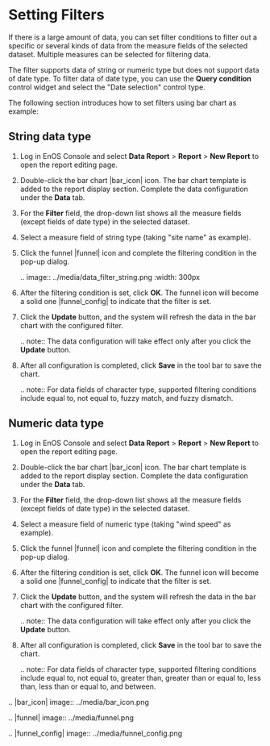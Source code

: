 # Setting Filters

If there is a large amount of data, you can set filter conditions to filter out a specific or several kinds of data from the measure fields of the selected dataset. Multiple measures can be selected for filtering data.

The filter supports data of string or numeric type but does not support data of date type. To filter data of date type, you can use the **Query condition** control widget and select the "Date selection" control type.

The  following section introduces how to set filters using bar chart as example:

## String data type

1. Log in EnOS Console and select **Data Report** > **Report** > **New Report** to open the report editing page.

2. Double-click the bar chart |bar_icon| icon. The bar chart template is added to the report display section. Complete the data configuration under the **Data** tab.

3. For the **Filter** field, the drop-down list shows all the measure fields (except fields of date type) in the selected dataset.

4. Select a measure field of string type (taking "site name" as example).

5. Click the funnel |funnel| icon and complete the filtering condition in the pop-up dialog.

   .. image:: ../media/data_filter_string.png
      :width: 300px

6. After the filtering condition is set, click **OK**. The funnel icon will become a solid one |funnel_config| to indicate that the filter is set.

7. Click the **Update** button, and the system will refresh the data in the bar chart with the configured filter.

   .. note:: The data configuration will take effect only after you click the **Update** button.

8. After all configuration is completed, click **Save** in the tool bar to save the chart.

   .. note:: For data fields of character type, supported filtering conditions include equal to, not equal to, fuzzy match, and fuzzy dismatch.

## Numeric data type

1. Log in EnOS Console and select **Data Report** > **Report** > **New Report** to open the report editing page.

2. Double-click the bar chart |bar_icon| icon. The bar chart template is added to the report display section. Complete the data configuration under the **Data** tab.

3. For the **Filter** field, the drop-down list shows all the measure fields (except fields of date type) in the selected dataset.

4. Select a measure field of numeric type (taking "wind speed" as example).

5. Click the funnel |funnel| icon and complete the filtering condition in the pop-up dialog.

6. After the filtering condition is set, click **OK**. The funnel icon will become a solid one |funnel_config| to indicate that the filter is set.

7. Click the **Update** button, and the system will refresh the data in the bar chart with the configured filter.

   .. note:: The data configuration will take effect only after you click the **Update** button.

8. After all configuration is completed, click **Save** in the tool bar to save the chart.

   .. note:: For data fields of character type, supported filtering conditions include equal to, not equal to, greater than, greater than or equal to, less than, less than or equal to, and between.

.. |bar_icon| image:: ../media/bar_icon.png

.. |funnel| image:: ../media/funnel.png

.. |funnel_config| image:: ../media/funnel_config.png

<!--end-->
